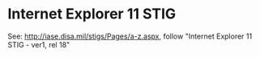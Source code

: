 # Internet Explorer 11 STIG

See: http://iase.disa.mil/stigs/Pages/a-z.aspx, follow "Internet Explorer 11
STIG - ver1, rel 18"


